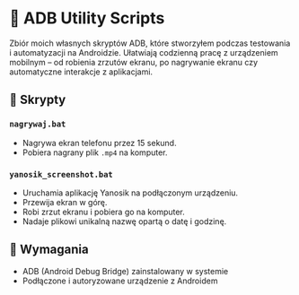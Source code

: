 # 📱 ADB Utility Scripts

Zbiór moich własnych skryptów ADB, które stworzyłem podczas testowania i automatyzacji na Androidzie. Ułatwiają codzienną pracę z urządzeniem mobilnym – od robienia zrzutów ekranu, po nagrywanie ekranu czy automatyczne interakcje z aplikacjami.

## 📜 Skrypty

### `nagrywaj.bat`
- Nagrywa ekran telefonu przez 15 sekund.
- Pobiera nagrany plik `.mp4` na komputer.

### `yanosik_screenshot.bat`
- Uruchamia aplikację Yanosik na podłączonym urządzeniu.
- Przewija ekran w górę.
- Robi zrzut ekranu i pobiera go na komputer.
- Nadaje plikowi unikalną nazwę opartą o datę i godzinę.

## 🔧 Wymagania

- ADB (Android Debug Bridge) zainstalowany w systemie
- Podłączone i autoryzowane urządzenie z Androidem


